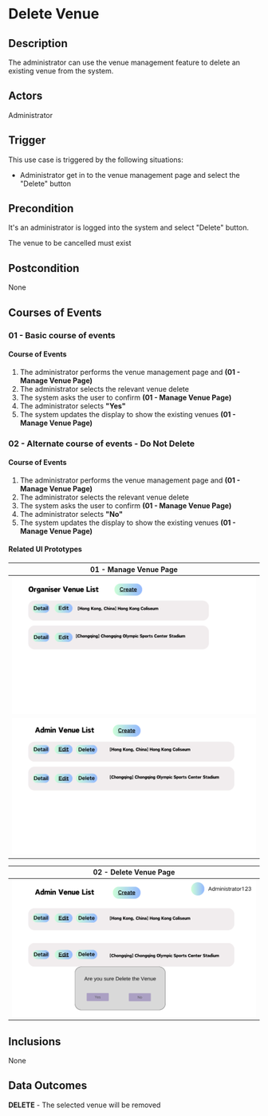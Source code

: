 # Delete Venue

## Description

The administrator can use the venue management feature to delete an existing venue from the system.

## Actors

Administrator

## Trigger

This use case is triggered by the following situations:

- Administrator get in to the venue management page and select the "Delete" button 

## Precondition

It's an administrator is logged into the system and select "Delete" button.

The venue to be cancelled must exist

## Postcondition

None

## Courses of Events

### 01 - Basic course of events

#### Course of Events

1. The administrator performs the venue management page and  **(01 - Manage Venue Page)**
2. The administrator selects the relevant venue delete 
3. The system asks the user to confirm **(01 - Manage Venue Page)**
4. The administrator selects **"Yes"**
5. The system updates the display to show the existing venues **(01 - Manage Venue Page)**

### 02 - Alternate course of events - Do Not Delete

#### Course of Events

1. The administrator performs the venue management page and  **(01 - Manage Venue Page)**
2. The administrator selects the relevant venue delete
3. The system asks the user to confirm **(01 - Manage Venue Page)**
4. The administrator selects **"No"**
5. The system updates the display to show the existing venues **(01 - Manage Venue Page)**

#### Related UI Prototypes

| 01 - Manage Venue Page                               |
|------------------------------------------------------|
| ![Manage Venue Page](../ui/OrganiserManageVenue.png) |
| ![Manage Venue Page](../ui/AdminManageVenue.png)     |

| 02 - Delete Venue Page                               |
|------------------------------------------------------|
| ![Delete Venue Page](../ui/DeleteVenue.png)          |

## Inclusions

None

## Data Outcomes

**DELETE** - The selected venue will be removed

